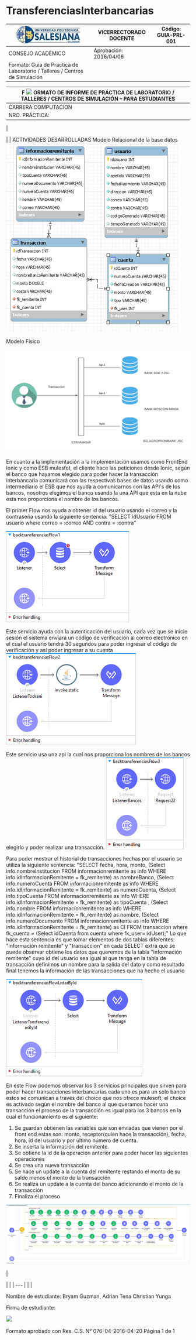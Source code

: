 # TransferenciasInterbancarias
| ![](Aspose.Words.53f63bd4-d4d3-4b5a-9f4c-283218ed5087.002.jpeg) | VICERRECTORADO DOCENTE | Código: GUIA-PRL-001 |
| --- | --- | --- |
| CONSEJO ACADÉMICO | Aprobación: 2016/04/06 |
| Formato: Guía de Práctica de Laboratorio / Talleres / Centros de Simulación |

| F ![](RackMultipart20210526-4-1vmzsy6_html_94b5c1261abd403c.jpg) ORMATO DE INFORME DE PRÁCTICA DE LABORATORIO / TALLERES / CENTROS DE SIMULACIÓN – PARA ESTUDIANTES |
| --- |
| CARRERA:COMPUTACION | ASIGNATURA: Sistemas Distribuidos |
| NRO. PRÁCTICA: | 30 | TÍTULO PRÁCTICA: 1 |
|

 |
| ACTIVIDADES DESARROLLADAS
Modelo Relacional de la base datos
 ![](Aspose.Words.53f63bd4-d4d3-4b5a-9f4c-283218ed5087.003.png)


Modelo Físico


 ![](Aspose.Words.53f63bd4-d4d3-4b5a-9f4c-283218ed5087.004.png)

En cuanto a la implementación a la implementación usamos como FrontEnd Ionic y como ESB mulesfot, el cliente hace las peticiones desde Ionic, según el banco que hayamos elegido para poder hacer la transacción interbancaria comunicará con las respectivas bases de datos usando como intermediario el ESB que nos ayuda a comunicarnos con las API&#39;s de los bancos, nosotros elegimos el banco usando la una API que esta en la nube esta nos proporciona el nombre de los bancos.











El primer Flow nos ayuda a obtener id del usuario usando el correo y la contraseña usando la siguiente sentencia:
 &quot;SELECT idUsuario FROM usuario where correo = :correo AND contra = :contra&quot;

 ![](Aspose.Words.53f63bd4-d4d3-4b5a-9f4c-283218ed5087.005.png)

Este servicio ayuda con la autenticación del usuario, cada vez que se inicie sesión el sistema enviará un código de verificación al correo electrónico en el cual el usuario tendrá 30 segundos para poder ingresar el código de verificación y así poder ingresar a su cuenta
 ![](Aspose.Words.53f63bd4-d4d3-4b5a-9f4c-283218ed5087.006.png)








Este servicio usa una api la cual nos proporciona los nombres de los bancos elegirlo y poder realizar una transacción.
 ![](Aspose.Words.53f63bd4-d4d3-4b5a-9f4c-283218ed5087.007.png)

















Para poder mostrar el historial de transacciones hechas por el usuario se utiliza la siguiente sentencia:
 &quot;SELECT fecha, hora, monto, (Select info.nombreInstitucion FROM informacionremitente as info WHERE info.idInformacionRemitente = fk\_remitente) as nombreBanco, (Select info.numeroCuenta FROM informacionremitente as info WHERE info.idInformacionRemitente = fk\_remitente) as numeroCuenta, (Select info.tipoCuenta FROM informacionremitente as info WHERE info.idInformacionRemitente = fk\_remitente) as tipoCuenta , (Select info.nombre FROM informacionremitente as info WHERE info.idInformacionRemitente = fk\_remitente) as nombre, (Select info.numeroDocumento FROM informacionremitente as info WHERE info.idInformacionRemitente = fk\_remitente) as CI
FROM transaccion where fk\_cuenta = (Select idCuenta from cuenta where fk\_user=:idUser);&quot;
Lo que hace esta sentencia es que tomar elementos de dos tablas diferentes: &quot;información remitente&quot; y &quot;transaccion&quot; en cada SELECT extra que se puede observar obtiene los datos que queremos de la tabla &quot;información remitente&quot; cuyo id del usuario sea igual al que tenga en la tabla de transacción definimos un nombre para la salida del dato y como resultado final tenemos la información de las transacciones que ha hecho el usuario

 ![](Aspose.Words.53f63bd4-d4d3-4b5a-9f4c-283218ed5087.008.png)








En este Flow podemos observar los 3 servicios principales que sirven para poder hacer transacciones interbancarias cada uno es para un solo banco estos se comunican a través del choice que nos ofrece mulesoft, el choice es activado según el nombre del banco al que queramos hacer una transacción el proceso de la transacción es igual para los 3 bancos en la cual el funcionamiento es el siguiente:

1. Se guardan obtienen las variables que son enviadas que vienen por el front end estas son: monto, receptor(quien hace la transacción), fecha, hora, id del usuario y por último número de cuenta.
2. Se inserta la información del remitente.
3. Se obtiene la id de la operación anterior para poder hacer las siguientes operaciones
4. Se crea una nueva transacción
5. Se hace un update a la cuenta del remitente restando el monto de su saldo menos el monto de la transacción
6. Se realiza un update a la cuenta del banco adicionando el monto de la transacción
7. Finaliza el proceso


 ![](Aspose.Words.53f63bd4-d4d3-4b5a-9f4c-283218ed5087.009.png)























 |

|
 |
| --- |
|
 |

Nombre de estudiante: Bryam Guzman, Adrian Tena Christian Yunga

Firma de estudiante:

![](RackMultipart20210526-4-1vmzsy6_html_c06513c5055d49fd.jpg)

Formato aprobado con Res. C.S. N° 076-04-2016-04-20 Página 1 de 1
